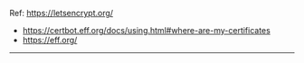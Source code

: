 Ref: https://letsencrypt.org/
- https://certbot.eff.org/docs/using.html#where-are-my-certificates
- https://eff.org/

--- 

